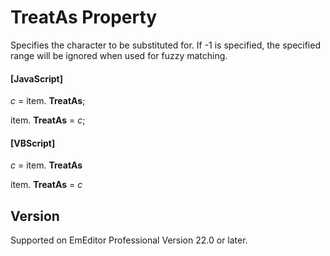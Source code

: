 # TreatAs Property

Specifies the character to be substituted for. If -1 is specified, the specified range will be ignored when used for fuzzy matching.

#### \[JavaScript\]

_c_ =
item. **TreatAs**;

item. **TreatAs** = _c_;

#### \[VBScript\]

_c_ =
item. **TreatAs**

item. **TreatAs** = _c_

## Version

Supported on EmEditor Professional Version 22.0 or later.